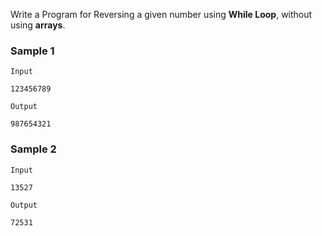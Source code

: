 Write a Program for Reversing a given number using **While Loop**, without using **arrays**. 

### Sample 1
`Input`
```
123456789
```

`Output`
```
987654321
```

### Sample 2
`Input`
```
13527
```

`Output`
```
72531
```
